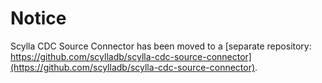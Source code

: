 # Notice

Scylla CDC Source Connector has been moved to a [separate repository: https://github.com/scylladb/scylla-cdc-source-connector](https://github.com/scylladb/scylla-cdc-source-connector).
